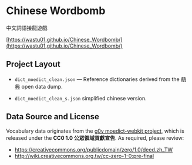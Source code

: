# Chinese Wordbomb

中文詞語接龍遊戲

[https://wastu01.github.io/Chinese_Wordbomb/](https://wastu01.github.io/Chinese_Wordbomb/)

## Project Layout

- `dict_moedict_clean.json` — Reference dictionaries derived from the [萌典](https://github.com/g0v/moedict-webkit) open data dump.

- `dict_moedict_clean_s.json` simplified chinese version.

## Data Source and License

Vocabulary data originates from the [g0v moedict-webkit project](https://github.com/g0v/moedict-webkit), which is released under the **CC0 1.0 公眾領域貢獻宣告**. As required, please review:

- https://creativecommons.org/publicdomain/zero/1.0/deed.zh_TW
- http://wiki.creativecommons.org.tw/cc-zero-1-0:pre-final